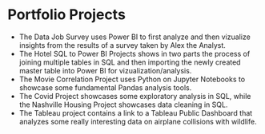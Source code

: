 # Portfolio Projects
* The Data Job Survey uses Power BI to first analyze and then vizualize insights from the results of a survey taken by Alex the Analyst.
* The Hotel SQL to Power BI Projects shows in two parts the process of joining multiple tables in SQL and then importing the newly created master table into Power BI for vizualization/analysis.
* The Movie Correlation Project uses Python on Jupyter Notebooks to showcase some fundamental Pandas analysis tools.
* The Covid Project showcases some exploratory analysis in SQL, while the Nashville Housing Project showcases data cleaning in SQL.
* The Tableau project contains a link to a Tableau Public Dashboard that analyzes some really interesting data on airplane collisions with wildlife. 
